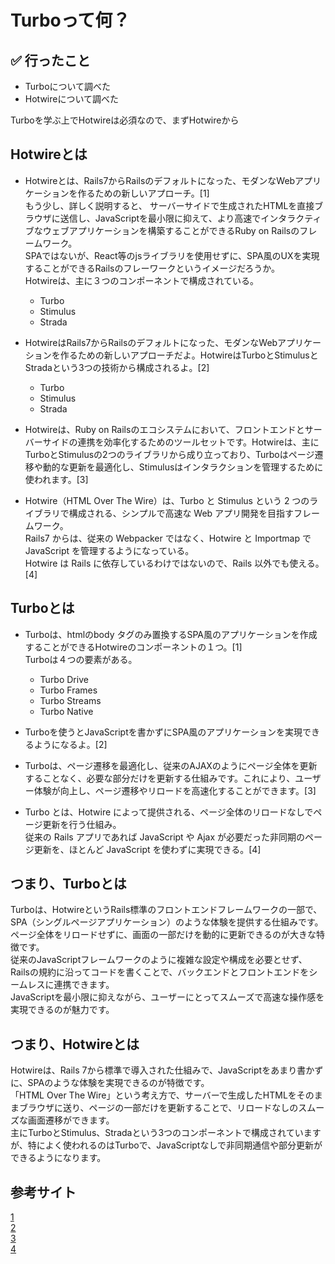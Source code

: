 # Turboって何？

## ✅ 行ったこと

- Turboについて調べた
- Hotwireについて調べた

Turboを学ぶ上でHotwireは必須なので、まずHotwireから

## Hotwireとは

- Hotwireとは、Rails7からRailsのデフォルトになった、モダンなWebアプリケーションを作るための新しいアプローチ。[1]<br>
もう少し、詳しく説明すると、
サーバーサイドで生成されたHTMLを直接ブラウザに送信し、JavaScriptを最小限に抑えて、より高速でインタラクティブなウェブアプリケーションを構築することができるRuby on Railsのフレームワーク。<br>
SPAではないが、React等のjsライブラリを使用せずに、SPA風のUXを実現することができるRailsのフレーワークというイメージだろうか。<br>
Hotwireは、主に３つのコンポーネントで構成されている。<br>
  - Turbo
  - Stimulus
  - Strada

- HotwireはRails7からRailsのデフォルトになった、モダンなWebアプリケーションを作るための新しいアプローチだよ。HotwireはTurboとStimulusとStradaという3つの技術から構成されるよ。[2]<br>
  - Turbo
  - Stimulus
  - Strada

- Hotwireは、Ruby on Railsのエコシステムにおいて、フロントエンドとサーバーサイドの連携を効率化するためのツールセットです。Hotwireは、主にTurboとStimulusの2つのライブラリから成り立っており、Turboはページ遷移や動的な更新を最適化し、Stimulusはインタラクションを管理するために使われます。[3]

- Hotwire（HTML Over The Wire）は、Turbo と Stimulus という 2 つのライブラリで構成される、シンプルで高速な Web アプリ開発を目指すフレームワーク。<br>
Rails7 からは、従来の Webpacker ではなく、Hotwire と Importmap で JavaScript を管理するようになっている。<br>
Hotwire は Rails に依存しているわけではないので、Rails 以外でも使える。[4]

## Turboとは

- Turboは、htmlのbody タグのみ置換するSPA風のアプリケーションを作成することができるHotwireのコンポーネントの１つ。[1]<br>
Turboは４つの要素がある。<br>
  - Turbo Drive
  - Turbo Frames
  - Turbo Streams
  - Turbo Native

- Turboを使うとJavaScriptを書かずにSPA風のアプリケーションを実現できるようになるよ。[2]

- Turboは、ページ遷移を最適化し、従来のAJAXのようにページ全体を更新することなく、必要な部分だけを更新する仕組みです。これにより、ユーザー体験が向上し、ページ遷移やリロードを高速化することができます。[3]

- Turbo とは、Hotwire によって提供される、ページ全体のリロードなしでページ更新を行う仕組み。<br>
従来の Rails アプリであれば JavaScript や Ajax が必要だった非同期のページ更新を、ほとんど JavaScript を使わずに実現できる。[4]

## つまり、Turboとは

Turboは、HotwireというRails標準のフロントエンドフレームワークの一部で、SPA（シングルページアプリケーション）のような体験を提供する仕組みです。<br>
ページ全体をリロードせずに、画面の一部だけを動的に更新できるのが大きな特徴です。<br>
従来のJavaScriptフレームワークのように複雑な設定や構成を必要とせず、Railsの規約に沿ってコードを書くことで、バックエンドとフロントエンドをシームレスに連携できます。<br>
JavaScriptを最小限に抑えながら、ユーザーにとってスムーズで高速な操作感を実現できるのが魅力です。

## つまり、Hotwireとは

Hotwireは、Rails 7から標準で導入された仕組みで、JavaScriptをあまり書かずに、SPAのような体験を実現できるのが特徴です。<br>
「HTML Over The Wire」という考え方で、サーバーで生成したHTMLをそのままブラウザに送り、ページの一部だけを更新することで、リロードなしのスムーズな画面遷移ができます。<br>
主にTurboとStimulus、Stradaという3つのコンポーネントで構成されていますが、特によく使われるのはTurboで、JavaScriptなしで非同期通信や部分更新ができるようになります。

## 参考サイト
[1](https://qiita.com/Ninomin/items/d0f7e0c2c80b49a7596c)<br>
[2](https://zenn.dev/shita1112/books/cat-hotwire-turbo/viewer/abstract)<br>
[3](https://www.next.inc/articles/2025/rails%E3%81%AEhotwire%E3%81%A8turbo%E3%81%A8%E3%81%AF%EF%BC%9F.html)<br>
[4](https://keita1899.hatenablog.com/entry/2024/12/21/010002)<br>